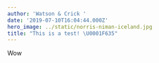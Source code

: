 ```yaml
---
author: 'Watson & Crick '
date: '2019-07-10T16:04:44.000Z'
hero_image: ../static/norris-niman-iceland.jpg
title: "This is a test! \U0001F635"
---
```

Wow
